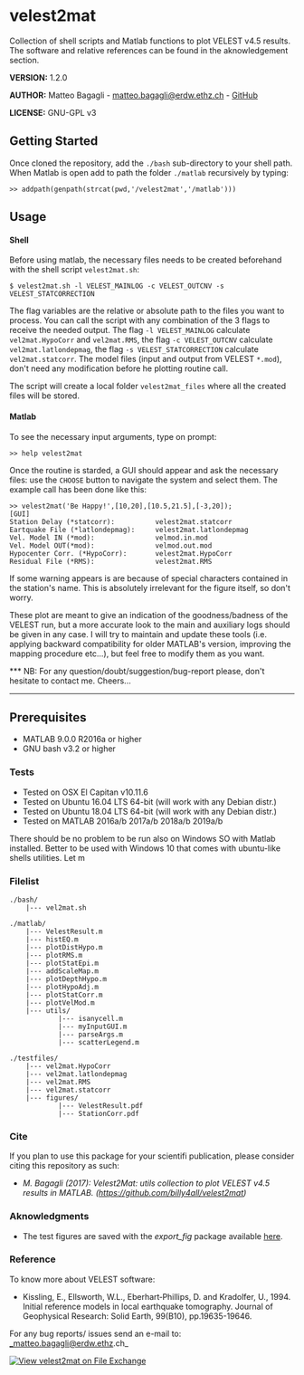 # velest2mat

Collection of shell scripts and Matlab functions to plot VELEST v4.5 results. The software and relative references can be found in the aknowledgement section.

**VERSION:** 1.2.0

**AUTHOR:**  Matteo Bagagli - <matteo.bagagli@erdw.ethz.ch> - [GitHub](https://github.com/billy4all)

**LICENSE:**  GNU-GPL v3

## Getting Started
Once cloned the repository, add the `./bash` sub-directory to your shell path. When Matlab is open add to path the folder `./matlab` recursively by typing:

```
>> addpath(genpath(strcat(pwd,'/velest2mat','/matlab')))

```
## Usage

#### Shell
Before using matlab, the necessary files needs to be created beforehand with the shell script `velest2mat.sh`:

```
$ velest2mat.sh -l VELEST_MAINLOG -c VELEST_OUTCNV -s VELEST_STATCORRECTION
```
The flag variables are the relative or absolute path to the files you want to process. You can call the script with any combination of the 3 flags to receive  the needed output. The flag `-l VELEST_MAINLOG` calculate `vel2mat.HypoCorr` and `vel2mat.RMS`, the flag `-c VELEST_OUTCNV` calculate `vel2mat.latlondepmag`, the flag `-s VELEST_STATCORRECTION` calculate `vel2mat.statcorr`. The model files (input and output from VELEST `*.mod`), don't need any modification before he plotting routine call.

The script will create a local folder `velest2mat_files` where all the created files will be stored.

#### Matlab
To see the necessary input arguments, type on prompt:

```
>> help velest2mat
```

Once the routine is starded, a GUI should appear and ask the necessary files: use the `CHOOSE` button to navigate the system and select them. The example call has been done like this:

```
>> velest2mat('Be Happy!',[10,20],[10.5,21.5],[-3,20]);
[GUI]
Station Delay (*statcorr): 			velest2mat.statcorr
Eartquake File (*latlondepmag): 	velest2mat.latlondepmag
Vel. Model IN (*mod): 				velmod.in.mod
Vel. Model OUT(*mod): 				velmod.out.mod
Hypocenter Corr. (*HypoCorr): 		velest2mat.HypoCorr
Residual File (*RMS): 				velest2mat.RMS
```

  If some warning appears is are because of special characters contained in
  the station's name. This is absolutely irrelevant for the figure itself, so
  don't worry.



  These plot are meant to give an indication of the goodness/badness of the
  VELEST run, but a more accurate look to the main and auxiliary logs should be
  given in any case. I will try to maintain and update these tools (i.e. applying
  backward compatibility for older MATLAB's version, improving the mapping
  procedure etc...), but feel free to modify them as you want.

  *** NB: For any question/doubt/suggestion/bug-report please, don't hesitate to contact me. Cheers...

------------

## Prerequisites

* MATLAB 9.0.0 R2016a or higher
* GNU bash v3.2 or higher

### Tests

* Tested on OSX El Capitan v10.11.6
* Tested on Ubuntu 16.04 LTS 64-bit (will work with any Debian distr.)
* Tested on Ubuntu 18.04 LTS 64-bit (will work with any Debian distr.)
* Tested on MATLAB 2016a/b 2017a/b 2018a/b 2019a/b

There should be no problem to be run also on Windows SO with Matlab installed.
Better to be used with Windows 10 that comes with ubuntu-like shells utilities.
Let m

### Filelist

```
./bash/
    |--- vel2mat.sh
```
```
./matlab/
    |--- VelestResult.m
    |--- histEQ.m
    |--- plotDistHypo.m
    |--- plotRMS.m
    |--- plotStatEpi.m
    |--- addScaleMap.m
    |--- plotDepthHypo.m
    |--- plotHypoAdj.m
    |--- plotStatCorr.m
    |--- plotVelMod.m
    |--- utils/
            |--- isanycell.m
            |--- myInputGUI.m
            |--- parseArgs.m
            |--- scatterLegend.m 
```
```
./testfiles/
    |--- vel2mat.HypoCorr
    |--- vel2mat.latlondepmag
    |--- vel2mat.RMS
    |--- vel2mat.statcorr
    |--- figures/
            |--- VelestResult.pdf
            |--- StationCorr.pdf
```

### Cite



If you plan to use this package for your scientifi publication, please consider citing this repository as such:

- _M. Bagagli (2017): Velest2Mat: utils collection to plot VELEST v4.5 results in MATLAB. (https://github.com/billy4all/velest2mat)_


### Aknowledgments
* The test figures are saved with the _export_fig_ package available [here](https://it.mathworks.com/matlabcentral/fileexchange/23629-export-fig).

### Reference
To know more about VELEST software:

* Kissling, E., Ellsworth, W.L., Eberhart‐Phillips, D. and Kradolfer, U., 1994. Initial reference models in local earthquake tomography. Journal of Geophysical Research: Solid Earth, 99(B10), pp.19635-19646.

For any bug reports/ issues send an e-mail to:
_matteo.bagagli@erdw.ethz.ch_


[![View velest2mat on File Exchange](https://www.mathworks.com/matlabcentral/images/matlab-file-exchange.svg)](https://ch.mathworks.com/matlabcentral/fileexchange/67283-velest2mat)
